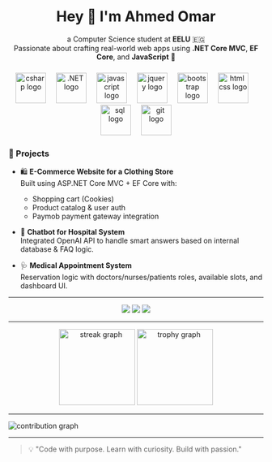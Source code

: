 <h1 align="center">Hey 👋 I'm Ahmed Omar</h1>

<p align="center">
  a Computer Science student at <b>EELU</b> 🇪🇬 <br>
  Passionate about crafting real-world web apps using <b>.NET Core MVC</b>, <b>EF Core</b>, and <b>JavaScript</b> 🧠  
</p>

###

<div align="center">
  <img src="https://skillicons.dev/icons?i=cs" height="60" alt="csharp logo" />
  <img width="12" />
  <img src="https://skillicons.dev/icons?i=dotnet" height="60" alt=".NET logo" />
  <img width="12" />
  <img src="https://skillicons.dev/icons?i=js" height="60" alt="javascript logo" />
  <img width="12" />
  <img src="https://skillicons.dev/icons?i=jquery" height="60" alt="jquery logo" />
  <img width="12" />
  <img src="https://skillicons.dev/icons?i=bootstrap" height="60" alt="bootstrap logo" />
  <img width="12" />
  <img src="https://skillicons.dev/icons?i=html,css" height="60" alt="html css logo" />
  <img width="12" />
  <img src="https://skillicons.dev/icons?i=micrpsoftsqlserver" height="60" alt="sql logo" />
  <img width="12" />
  <img src="https://skillicons.dev/icons?i=git" height="60" alt="git logo" />
</div>

###

### 🚀 Projects

- 🛍️ **E-Commerce Website for a Clothing Store**  
  Built using ASP.NET Core MVC + EF Core with:
  - Shopping cart (Cookies)
  - Product catalog & user auth
  - Paymob payment gateway integration

- 🤖 **Chatbot for Hospital System**  
  Integrated OpenAI API to handle smart answers based on internal database & FAQ logic.

- 🩺 **Medical Appointment System**  
  Reservation logic with doctors/nurses/patients roles, available slots, and dashboard UI.

---

<div align="center">
  <img src="https://img.shields.io/badge/LinkedIn-blue?logo=linkedin&style=for-the-badge" />
  <img src="https://img.shields.io/badge/Email-red?logo=gmail&style=for-the-badge" />
  <img src="https://img.shields.io/badge/GitHub-black?logo=github&style=for-the-badge" />
</div>

---

<div align="center">
  <img src="https://streak-stats.demolab.com?user=YOUR_GITHUB_USERNAME&theme=dracula&hide_border=false&border_radius=5" height="150" alt="streak graph" />
  <img src="https://github-profile-trophy.vercel.app/?username=YOUR_GITHUB_USERNAME&theme=dracula&row=1&column=6" height="150" alt="trophy graph" />
</div>

---

<picture>
  <source media="(prefers-color-scheme: dark)" srcset="https://raw.githubusercontent.com/YOUR_GITHUB_USERNAME/YOUR_GITHUB_USERNAME/output/pacman-contribution-graph-dark.svg">
  <source media="(prefers-color-scheme: light)" srcset="https://raw.githubusercontent.com/YOUR_GITHUB_USERNAME/YOUR_GITHUB_USERNAME/output/pacman-contribution-graph.svg">
  <img alt="contribution graph" src="https://raw.githubusercontent.com/YOUR_GITHUB_USERNAME/YOUR_GITHUB_USERNAME/output/pacman-contribution-graph.svg">
</picture>

---

> 💡 "Code with purpose. Learn with curiosity. Build with passion."
